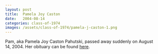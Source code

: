 ```yaml
---
layout: post
title:  Pamela Joy Caston
date:   2004-08-14
categories: class-of-1974
images: /assets/class-of-1974/pamela-j-caston-1.png
---
```

Pam, aka Pamela Joy Caston Pahutski, passed away suddenly on August 14, 2004. Her obituary can be found [here](http://tinyurl.com/ngc7ums).
